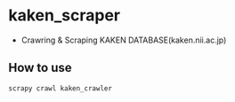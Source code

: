 # kaken_scraper

  * Crawring & Scraping KAKEN DATABASE(kaken.nii.ac.jp)
  
  
## How to use

  ```
  scrapy crawl kaken_crawler
  
  ```
